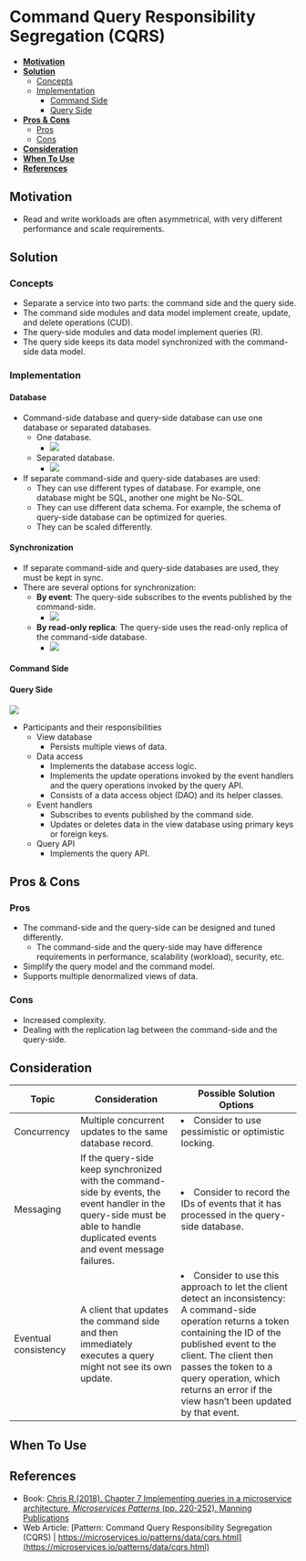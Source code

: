 # Command Query Responsibility Segregation (CQRS)

- [**Motivation**](#motivation)
- [**Solution**](#solution)
   - [Concepts](#concepts)
   - [Implementation](#implementation)
      - [Command Side](#command-side)
      - [Query Side](#query-side)
- [**Pros & Cons**](#pros--cons)
   - [Pros](#pros)
   - [Cons](#cons)
- [**Consideration**](#consideration)
- [**When To Use**](#when-to-use)
- [**References**](#references)

## Motivation
- Read and write workloads are often asymmetrical, with very different performance and scale requirements.

## Solution
### Concepts
- Separate a service into two parts: the command side and the query side.
- The command side modules and data model implement create, update, and delete operations (CUD).
- The query-side modules and data model implement queries (R).
- The query side keeps its data model synchronized with the command-side data model.

### Implementation
#### Database

- Command-side database and query-side database can use one database or separated databases.
   - One database.
      - ![](../../diagrams/png/command_query_responsibility_segregation_small_1db.png)
   - Separated database.
      - ![](../../diagrams/png/command_query_responsibility_segregation_small_2db.png)
- If separate command-side and query-side databases are used:
   - They can use different types of database. For example, one database might be SQL, another one might be No-SQL.
   - They can use different data schema. For example, the schema of query-side database can be optimized for queries.
   - They can be scaled differently.
   
#### Synchronization
- If separate command-side and query-side databases are used, they must be kept in sync.
- There are several options for synchronization:
   - **By event**: The query-side subscribes to the events published by the command-side.
      - ![](../../diagrams/png/command_query_responsibility_segregation_small_event.png)
   - **By read-only replica**: The query-side uses the read-only replica of the command-side database.
      - ![](../../diagrams/png/command_query_responsibility_segregation_small_replica.png)
   
#### Command Side
#### Query Side
![](../../diagrams/png/cqrs_query_side.png)
- Participants and their responsibilities
   - View database
      - Persists multiple views of data.
   - Data access
      - Implements the database access logic.
      - Implements the update operations invoked by the event handlers and the query operations invoked by the query API.
      - Consists of a data access object (DAO) and its helper classes.
   - Event handlers
      - Subscribes to events published by the command side.
      - Updates or deletes data in the view database using primary keys or foreign keys.
   - Query API
      - Implements the query API.

## Pros & Cons
### Pros
- The command-side and the query-side can be designed and tuned differently.
   - The command-side and the query-side may have difference requirements in performance, scalability (workload), security, etc.
- Simplify the query model and the command model.
- Supports multiple denormalized views of data.

### Cons
- Increased complexity.
- Dealing with the replication lag  between the command-side and the query-side.

## Consideration
| Topic | Consideration | Possible Solution Options |
|----|-----|-----|
| Concurrency | Multiple concurrent updates to the same database record. | <li>Consider to use pessimistic or optimistic locking. |
| Messaging | If the query-side keep synchronized with the command-side by events, the event handler in the query-side must be able to handle duplicated events and event message failures. | <li>Consider to record the IDs of events that it has processed in the query-side database. |
| Eventual consistency | A client that updates the command side and then immediately executes a query might not see its own update. | <li>Consider to use this approach to let the client detect an inconsistency: A command-side operation returns a token containing the ID of the published event to the client. The client then passes the token to a query operation, which returns an error if the view hasn’t been updated by that event. |

## When To Use

## References
- Book: [Chris R.(2018). Chapter 7 Implementing queries in a microservice architecture, *Microservices Patterns* (pp. 220-252). Manning Publications](https://www.manning.com/books/microservices-patterns)
- Web Article: [Pattern: Command Query Responsibility Segregation (CQRS) | https://microservices.io/patterns/data/cqrs.html](https://microservices.io/patterns/data/cqrs.html)
